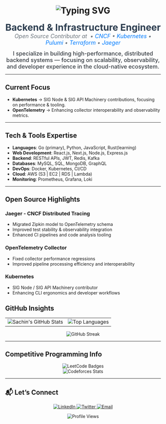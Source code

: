 <h1 align="center">
  <img src="https://readme-typing-svg.herokuapp.com?lines=Hi+there!+I'm+Sachin;Backend+%26+Infrastructure+Engineer;Open+Source+Contributor+@+CNCF;Building+Reliable+%26+Observable+Systems&center=true&width=750&height=50" alt="Typing SVG" />
</h1>

<p align="center">
  <strong style="font-size: 30px; font-weight: 700; color: #2d3e50;">Backend & Infrastructure Engineer</strong><br/>
  <em style="font-size: 18px; font-weight: 400; color: #6c757d;">
    Open Source Contributor at&nbsp; • 
    <a href="https://github.com/cncf" target="_blank" style="text-decoration: none; color: #007bff;">CNCF</a> • 
    <a href="https://github.com/kubernetes/kubernetes" target="_blank" style="text-decoration: none; color: #007bff;">Kubernetes</a> • 
    <a href="https://github.com/pulumi/pulumi" target="_blank" style="text-decoration: none; color: #007bff;">Pulumi</a> • 
    <a href="https://github.com/hashicorp/terraform" target="_blank" style="text-decoration: none; color: #007bff;">Terraform</a> • 
    <a href="https://github.com/jaegertracing/jaeger" target="_blank" style="text-decoration: none; color: #007bff;">Jaeger</a>
  </em>
</p>

<p align="center" style="font-size: 18px; font-weight: 500; color: #343a40; max-width: 900px; margin: 0 auto;">
  I specialize in building high-performance, distributed backend systems — focusing on scalability, observability, and developer experience in the cloud-native ecosystem. 
</p>


---

## Current Focus

<!-- - **Jaeger Tracing** → Improving pipeline efficiency & adaptive sampling for distributed tracing  -->
- **Kubernetes** → SIG Node & SIG API Machinery contributions, focusing on performance & tooling.
- **OpenTelemetry** → Enhancing collector interoperability and observability metrics.  

---


## Tech & Tools Expertise

- **Languages**: Go (primary), Python, JavaScript, Rust(learning)
- **Web Development**: React.js, Next.js, Node.js, Express.js
- **Backend**: RESTful APIs, JWT, Redis, Kafka
- **Databases**: MySQL, SQL, MongoDB, GraphQL
- **DevOps**: Docker, Kubernetes, CI/CD
- **Cloud**: AWS (S3 | EC2 | RDS | Lambda)
- **Monitoring**: Prometheus, Grafana, Loki

---

## Open Source Highlights

### Jaeger - CNCF Distributed Tracing
- Migrated Zipkin model to OpenTelemetry schema  
- Improved test stability & observability integration  
- Enhanced CI pipelines and code analysis tooling  

### OpenTelemetry Collector
- Fixed collector performance regressions  
- Improved pipeline processing efficiency and interoperability  

### Kubernetes
- SIG Node / SIG API Machinery contributor  
- Enhancing CLI ergonomics and developer workflows  


## GitHub Insights

<div align="center">
  <table>
    <tr>
      <td>
        <img src="https://github-readme-stats.vercel.app/api?username=sAchin-680&show_icons=true&include_all_commits=true&count_private=true&hide_border=true&bg_color=00000000" alt="Sachin's GitHub Stats" />
      </td>
      <td>
        <img src="https://github-readme-stats.vercel.app/api/top-langs/?username=sAchin-680&layout=compact&hide_border=true&bg_color=00000000" alt="Top Languages" />
      </td>
    </tr>
  </table>
</div>


<p align="center">
  <img src="https://streak-stats.demolab.com?user=sAchin-680&theme=dark&hide_border=true&background=00000000" alt="GitHub Streak" />
</p>




---

## Competitive Programming Info

<div align="center">
  <!-- LeetCode Badges -->
  <img src="https://leetcode-badge-showcase.vercel.app/api?username=sAchin-680&theme=dark&bg_color=000000" alt="LeetCode Badges" />
</div>

</div>
  <div align="center">
    <img src="https://codeforces-readme-stats.vercel.app/api/card?username=l__mr.mister__l&theme=dark" alt="Codeforces Stats" />
</div>


---

## 📬 Let’s Connect

<p align="center">
  <a href="https://www.linkedin.com/in/sachinindwar/" target="_blank">
    <img src="https://img.shields.io/badge/LinkedIn-0077B5?logo=linkedin&style=for-the-badge" alt="LinkedIn" />
  </a>
  <a href="https://x.com/_sAchin63" target="_blank">
    <img src="https://img.shields.io/badge/Twitter-1DA1F2?logo=twitter&style=for-the-badge" alt="Twitter" />
  </a>
  <a href="mailto:mrmister680@gmail.com" target="_blank">
    <img src="https://img.shields.io/badge/Email-D14836?logo=gmail&style=for-the-badge&logoColor=white" alt="Email" />
  </a>
</p>

<p align="center">
  <img src="https://komarev.com/ghpvc/?username=sAchin-680&color=blue&style=flat-square" alt="Profile Views" />
</p>

